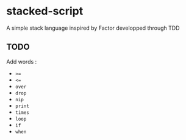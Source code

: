 # stacked-script

A simple stack language inspired by Factor developped through TDD

## TODO

Add words :
 - `>=`
 - `<=`
 - `over`
 - `drop`
 - `nip`
 - `print`
 - `times`
 - `loop`
 - `if`
 - `when`

